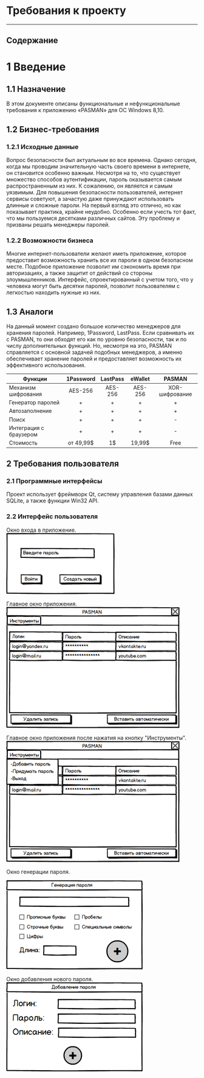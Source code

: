 # Требования к проекту
---
## Содержание
# 1 Введение
## 1.1 Назначение
В этом документе описаны функциональные и нефункциональные требования к приложению «PASMAN» для ОС Windows 8,10.
## 1.2 Бизнес-требования
### 1.2.1 Исходные данные
Вопрос безопасности был актуальным во все времена. Однако сегодня, когда мы проводим значительную часть своего времени в интернете, он становится особенно важным. Несмотря на то, что существует множество способов аутентификации, пароль оказывается самым распространенным из них. К сожалению, он является и самым уязвимым. Для повышения безопасности пользователей, интернет сервисы советуют, а зачастую даже принуждают использовать длинные и сложные пароли. На первый взгляд это отлично, но как показывает практика, крайне неудобно. Особенно если учесть тот факт, что мы пользуемся десятками различных сайтов. Эту проблему и призваны решать менеджеры паролей.
### 1.2.2 Возможности бизнеса
Многие интернет-пользователи желают иметь приложение, которое предоставит возможность хранить все их пароли в одном безопасном месте. Подобное приложение позволит им сэкономить время при авторизациях, а также защитит от действий со стороны злоумышленников. Интерфейс, спроектированный с учетом того, что у человека могут быть десятки паролей, позволит пользователям с легкостью находить нужные из них. 
## 1.3 Аналоги
На данный момент создано большое количество менеджеров для хранения паролей. Например, 1Password, LastPass. Если сравнивать их с PASMAN, то они обходят его как по уровню безопасности, так и по числу дополнительных функций. Но, несмотря на это, PASMAN справляется с основной задачей подобных менеджеров, а именно обеспечивает хранение паролей и предоставляет возможность их эффективного использования. 

| Функции |1Password| LastPass | eWallet | PASMAN
| - | :-: | :-: | :-: | :-:
|Механизм шифрования |AES-256|AES-256|AES-256|XOR-шифрование
|Генератор паролей | +|+|+|+
|Автозаполнение |+|+|+|+
|Поиск | +|+|+|-
|Интеграция с браузером | +|+|+|-
|Стоимость |от 49,99$|1$|19,99$|Free

## 2 Требования пользователя
### 2.1 Программные интерфейсы
Проект использует фреймворк Qt, систему управления базами данных SQLite, а также функции Win32 API.
### 2.2 Интерфейс пользователя
Окно входа в приложение.  
![Окно входа в приложение](../Images/Mockups/LoginWindow.png)

Главное окно приложения.  
![Главное окно приложения](../Images/Mockups/MainWindow.png)

Главное окно приложения после нажатия на кнопку "Инструменты".  
![Главное окно приложения после нажатия на кнопку "Инструменты"](../Images/Mockups/MainWindow2.png)

Окно генерации пароля.

![Окно генерации пароля](../Images/Mockups/Generator.png)  

Окно добавления нового пароля.  
![Окно добавления нового пароля](../Images/Mockups/AddWindow.png)  






